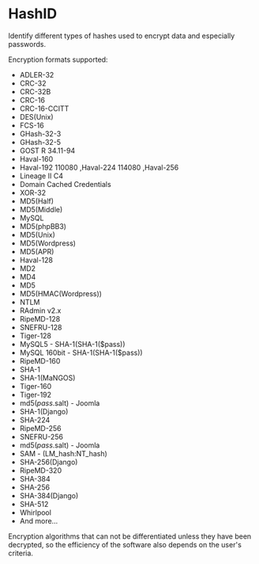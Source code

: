 # HashID
Identify different types of hashes used to encrypt data and especially passwords.

Encryption formats supported:

* ADLER-32
* CRC-32
* CRC-32B
* CRC-16
* CRC-16-CCITT
* DES(Unix)
* FCS-16
* GHash-32-3
* GHash-32-5
* GOST R 34.11-94
* Haval-160
* Haval-192 110080 ,Haval-224 114080 ,Haval-256
* Lineage II C4
* Domain Cached Credentials
* XOR-32
* MD5(Half)
* MD5(Middle)
* MySQL
* MD5(phpBB3)
* MD5(Unix)
* MD5(Wordpress)
* MD5(APR)
* Haval-128
* MD2
* MD4
* MD5
* MD5(HMAC(Wordpress))
* NTLM
* RAdmin v2.x
* RipeMD-128
* SNEFRU-128
* Tiger-128
* MySQL5 - SHA-1(SHA-1($pass))
* MySQL 160bit - SHA-1(SHA-1($pass))
* RipeMD-160
* SHA-1
* SHA-1(MaNGOS)
* Tiger-160
* Tiger-192
* md5($pass.$salt) - Joomla
* SHA-1(Django)
* SHA-224
* RipeMD-256
* SNEFRU-256
* md5($pass.$salt) - Joomla
* SAM - (LM_hash:NT_hash)
* SHA-256(Django)
* RipeMD-320
* SHA-384
* SHA-256
* SHA-384(Django)
* SHA-512
* Whirlpool
* And more…
 
    
Encryption algorithms that can not be differentiated unless they have been decrypted, so the efficiency of the software also depends on the user's criteria.
